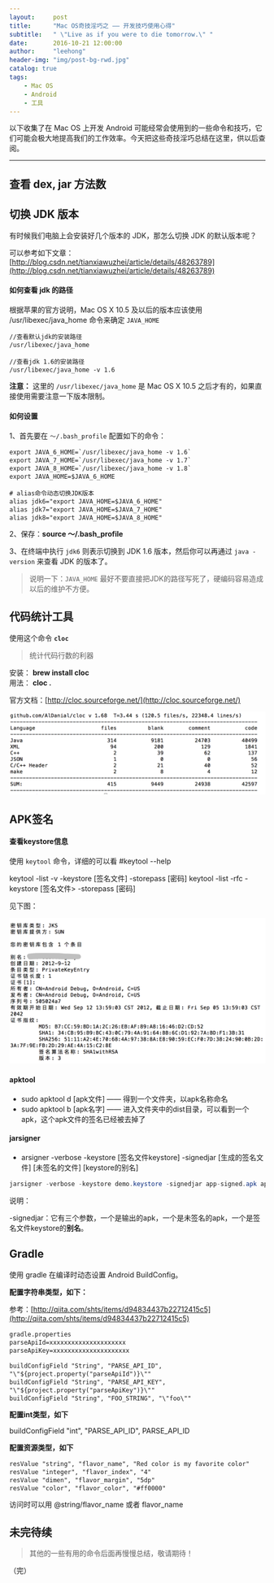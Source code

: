 ```yaml
---
layout:     post
title:      "Mac OS奇技淫巧之 —— 开发技巧使用心得"
subtitle:   " \"Live as if you were to die tomorrow.\" "
date:       2016-10-21 12:00:00
author:     "leehong"
header-img: "img/post-bg-rwd.jpg"
catalog: true
tags:
    - Mac OS
    - Android
    - 工具
---
```


以下收集了在 Mac OS 上开发 Android 可能经常会使用到的一些命令和技巧，它们可能会极大地提高我们的工作效率。今天把这些奇技淫巧总结在这里，供以后查阅。

---

## 查看 dex, jar 方法数


## 切换 JDK 版本

有时候我们电脑上会安装好几个版本的 JDK，那怎么切换 JDK 的默认版本呢？

可以参考如下文章：[http://blog.csdn.net/tianxiawuzhei/article/details/48263789](http://blog.csdn.net/tianxiawuzhei/article/details/48263789)

#### 如何查看 jdk 的路径

根据苹果的官方说明，Mac OS X 10.5 及以后的版本应该使用 /usr/libexec/java_home 命令来确定 `JAVA_HOME` 

```
//查看默认jdk的安装路径  
/usr/libexec/java_home  
  
//查看jdk 1.6的安装路径  
/usr/libexec/java_home -v 1.6  
```

__注意：__ 这里的 `/usr/libexec/java_home` 是 Mac OS X 10.5 之后才有的，如果直接使用需要注意一下版本限制。

#### 如何设置

1、首先要在 `～/.bash_profile` 配置如下的命令：

```
export JAVA_6_HOME=`/usr/libexec/java_home -v 1.6`
export JAVA_7_HOME=`/usr/libexec/java_home -v 1.7`
export JAVA_8_HOME=`/usr/libexec/java_home -v 1.8`
export JAVA_HOME=$JAVA_6_HOME

# alias命令动态切换JDK版本  
alias jdk6="export JAVA_HOME=$JAVA_6_HOME"  
alias jdk7="export JAVA_HOME=$JAVA_7_HOME"  
alias jdk8="export JAVA_HOME=$JAVA_8_HOME" 
```

2、保存：**source ～/.bash_profile**

3、在终端中执行 `jdk6` 则表示切换到 JDK 1.6 版本，然后你可以再通过 `java -version` 来查看 JDK 的版本了。

> 说明一下：`JAVA_HOME` 最好不要直接把JDK的路径写死了，硬编码容易造成以后的维护不方便。


## 代码统计工具

使用这个命令 **`cloc`**

> 统计代码行数的利器

安装： __brew install cloc__  
用法： __cloc .__

官方文档：[http://cloc.sourceforge.net/](http://cloc.sourceforge.net/)

![](/img/2016/2016-08-09-tools-on-mac-os-cloc.png)

## APK签名

#### 查看keystore信息

使用 `keytool` 命令，详细的可以看 #keytool --help

keytool -list -v -keystore [签名文件] -storepass [密码]
keytool -list -rfc -keystore [签名文件> -storepass [密码]

见下图：

![](/img/2017/2017-05-10-keystore-info.png)


#### apktool

* sudo apktool d [apk文件] —— 得到一个文件夹，以apk名称命名
* sudo apktool b [apk名字] —— 进入文件夹中的dist目录，可以看到一个apk，这个apk文件的签名已经被去掉了

#### jarsigner

* arsigner -verbose -keystore [签名文件keystore] -signedjar [生成的签名文件] [未签名的文件] [keystore的别名]

```java
jarsigner -verbose -keystore demo.keystore -signedjar app-signed.apk app-unsigned.apk demo
```

说明：

-signedjar：它有三个参数，一个是输出的apk，一个是未签名的apk，一个是签名文件keystore的**别名**。

## Gradle

使用 gradle 在编译时动态设置 Android BuildConfig。

**配置字符串类型，如下：**

参考：[http://qiita.com/shts/items/d94834437b22712415c5](http://qiita.com/shts/items/d94834437b22712415c5)

```
gradle.properties
parseApiId=xxxxxxxxxxxxxxxxxxxxx
parseApiKey=xxxxxxxxxxxxxxxxxxxxx
```

```
buildConfigField "String", "PARSE_API_ID", "\"${project.property("parseApiId")}\""
buildConfigField "String", "PARSE_API_KEY", "\"${project.property("parseApiKey")}\""
buildConfigField "String", "FOO_STRING", "\"foo\""
```

**配置int类型，如下**

buildConfigField "int", "PARSE_API_ID", PARSE_API_ID

**配置资源类型，如下**

```
resValue "string", "flavor_name", "Red color is my favorite color"
resValue "integer", "flavor_index", "4"
resValue "dimen", "flavor_margin", "5dp"
resValue "color", "flavor_color", "#ff0000"
```

访问时可以用 @string/flavor_name 或者 flavor_name

## 未完待续

> 其他的一些有用的命令后面再慢慢总结，敬请期待！



（完）



